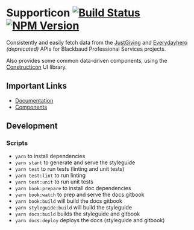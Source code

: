 # Supporticon [![Build Status](https://travis-ci.com/blackbaud-services/supporticon.svg?branch=master)](https://travis-ci.com/blackbaud-services/supporticon) [![NPM Version](https://img.shields.io/npm/v/supporticon.svg?style=flat-square&amp;colorB=1bab6b)](https://www.npmjs.com/package/supporticon)

Consistently and easily fetch data from the [JustGiving](https://developer.justgiving.com/) and [Everydayhero](http://developer.everydayhero.com/) _(deprecated)_ APIs for Blackbaud Professional Services projects.

Also provides some common data-driven components, using the [Constructicon](https://github.com/blackbaud-services/constructicon) UI library.

## Important Links

- [Documentation](https://blackbaud-services.github.io/supporticon/book)
- [Components](https://blackbaud-services.github.io/supporticon/components)

## Development

### Scripts

- `yarn` to install dependencies
- `yarn start` to generate and serve the styleguide
- `yarn test` to run tests (linting and unit tests)
- `yarn test:lint` to run linting
- `yarn test:unit` to run unit tests
- `yarn book:prepare` to install doc dependencies
- `yarn book:watch` to prep and serve the docs gitbook
- `yarn book:build` will build the docs gitbook
- `yarn styleguide:build` will build the styleguide
- `yarn docs:build` builds the styleguide and gitbook
- `yarn docs:deploy` deploys the docs (styleguide and gitbook)
